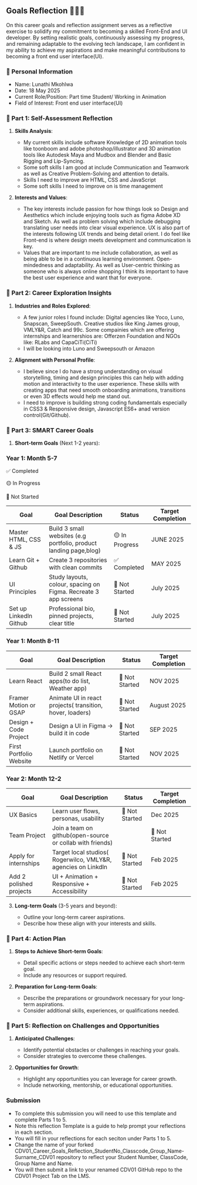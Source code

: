 
 ## Goals Reflection 👩🏾‍💻


On this career goals and reflection assignment serves as a reflective exercise to solidify my commitment to becoming a skilled Front-End and UI developer. By setting realistic goals, continuously assessing my progress, and remaining adaptable to the evolving tech landscape, I am confident in my ability to achieve my aspirations and make meaningful contributions to becoming a front end user interface(UI).

### 🔴 Personal Information

- Name: Lunathi Mkohlwa
- Date: 18 May 2025
- Current Role/Position: Part time Student/ Working in Animation
- Field of Interest: Front end user interface(UI) 

### 🔴 Part 1: Self-Assessment Reflection

1. **Skills Analysis**:
    
    - My current skills include software Knowledge of 2D animation tools like toonboom and adobe photoshop/illustrator and 3D animation tools like Autodesk Maya and Mudbox and Blender and Basic Rigging and Lip-Syncing.
    - Some soft skills I am good at include Communication and Teamwork as well as Creative Problem-Solving and attention to details.
    - Skills I need to improve are HTML, CSS and JavaScript
    - Some soft skills I need to improve on is time management

2. **Interests and Values**:
    
    - The key interests include passion for how things look so Design and Aesthetics which include enjoying tools such as figma Adobe XD and Sketch. As well as problem solving which include debugging translating user needs into clear visual experience. UX is also part of the interests following UX trends and being detail orient. I do feel like Front-end is where design meets development and communication is key.
    - Values that are important to me include collaboration, as well as being able to be in a continuous learning environment. Open-mindedness and adaptability. As well as User-centric thinking as someone who is always online shopping I think its important to have the best user experience and want that for everyone.

### 🔴 Part 2: Career Exploration Insights

1. **Industries and Roles Explored**:
    
    - A few junior roles I found include: Digital agencies like Yoco, Luno, Snapscan, SweepSouth. Creative studios like King James group, VMLY&R, Catch and 99c. Some compainies which are offering internships and learnershios are: Offerzen Foundation and NGOs like: RLabs and CapaCiTi(CiTi)
    - I will be looking into Luno and Sweepsouth or Amazon 
    
2. **Alignment with Personal Profile**:
    
    - I believe since I do have a strong understanding on visual storytelling, timing and design principles this can help with adding motion and interactivity to the user experience. These skills with creating apps that need smooth onboarding animations, transitions or even 3D effects would help me stand out.
    - I need to improve is building strong coding fundamentals especially in CSS3 & Responsive design, Javascript ES6+ anad version control(Git/Github).

### 🔴 Part 3: SMART Career Goals

1. **Short-term Goals** (Next 1-2 years):
    
### Year 1: Month 5-7

✅ Completed

🟡 In Progress

🔴 Not Started

| Goal           | Goal Description                                   | Status     | Target Completion |
|-----------------------|----------------------------------------------------|------------|-------------------|
| Master HTML, CSS & JS            | Build 3 small websites (e.g portfolio, product landing page,blog) | 🟡 In Progress | JUNE 2025          |
| Learn Git + Github     | Create 3 repositories with clean commits         | ✅ Completed | MAY 2025         |
| UI Principles             | Study layouts, colour, spacing on Figma. Recreate 3 app screens           | 🔴 Not Started | July 2025        |
| Set up Linkedln Github         | Professional bio, pinned projects, clear title    | 🔴 Not Started  | July 2025          |

### Year 1: Month 8-11

| Goal           | Goal Description                                   | Status     | Target Completion |
|-----------------------|----------------------------------------------------|------------|-------------------|
| Learn React           | Build 2 small React apps(to do list, Weather app) | 🔴 Not Started  | NOV 2025          |
| Framer Motion or GSAP     | Animate UI in react projects( transition, hover, loaders)         | 🔴 Not Started | August 2025         |
| Design + Code Project            | Design a UI in Figma → build it in code | 🔴 Not Started | SEP 2025        |
| First Portfolio Website        | Launch portfolio on Netlify or Vercel   | 🔴 Not Started  | NOV 2025          |

### Year 2: Month 12-2

| Goal           | Goal Description                                   | Status     | Target Completion |
|-----------------------|----------------------------------------------------|------------|-------------------|
| UX Basics           | Learn user flows, personas, usability | 🔴 Not Started  | Dec 2025          |
| Team Project     | Join a team on github(open-source or collab with friends)| | 🔴 Not Started | Jan 2025         |
| Apply for internships            | Target local studios( Rogerwilco, VMLY&R, agencies on Linkdln | 🔴 Not Started | Feb 2025        |
| Add 2 polished projects       | UI + Animation + Responsive + Accessibility   | 🔴 Not Started  | Feb 2025          |


3. **Long-term Goals** (3-5 years and beyond):
    
    - Outline your long-term career aspirations.
    - Describe how these align with your interests and skills.

### 🔴 Part 4: Action Plan

1. **Steps to Achieve Short-term Goals**:
    
    - Detail specific actions or steps needed to achieve each short-term goal.
    - Include any resources or support required.
2. **Preparation for Long-term Goals**:
    
    - Describe the preparations or groundwork necessary for your long-term aspirations.
    - Consider additional skills, experiences, or qualifications needed.

### 🔴 Part 5: Reflection on Challenges and Opportunities

1. **Anticipated Challenges**:
    
    - Identify potential obstacles or challenges in reaching your goals.
    - Consider strategies to overcome these challenges.
2. **Opportunities for Growth**:
    
    - Highlight any opportunities you can leverage for career growth.
    - Include networking, mentorship, or educational opportunities.

### Submission

- To complete this submission you will need to use this template and complete Parts 1 to 5.
- Note this reflection Template is a guide to help prompt your reflections in each section.
- You will fill in your reflections for each seciton under Parts 1 to 5.
- Change the name of your forked CDV01_Career_Goals_Reflection_StudentNo_Classcode_Group_Name-Surname_CDV01 repository to reflect your Student Number, ClassCode, Group Name and Name.
- You will then submit a link to your renamed CDV01 GitHub repo to the CDV01 Project Tab on the LMS.


